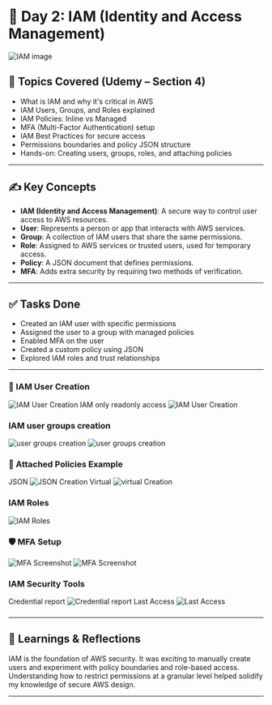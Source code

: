 # 📅 Day 2: IAM (Identity and Access Management)

![IAM image](https://github.com/Prudhvi5442/Daily-AWS-Challenges/blob/9b59934ae77440e37d6b472b158ec03fbb79a433/day-02-IAM/images/AWS-IAM-image.jpg)

## 📘 Topics Covered (Udemy – Section 4)

- What is IAM and why it's critical in AWS
- IAM Users, Groups, and Roles explained
- IAM Policies: Inline vs Managed
- MFA (Multi-Factor Authentication) setup
- IAM Best Practices for secure access
- Permissions boundaries and policy JSON structure
- Hands-on: Creating users, groups, roles, and attaching policies

---

## ✍️ Key Concepts

- **IAM (Identity and Access Management)**: A secure way to control user access to AWS resources.
- **User**: Represents a person or app that interacts with AWS services.
- **Group**: A collection of IAM users that share the same permissions.
- **Role**: Assigned to AWS services or trusted users, used for temporary access.
- **Policy**: A JSON document that defines permissions.
- **MFA**: Adds extra security by requiring two methods of verification.

---

## ✅ Tasks Done

- Created an IAM user with specific permissions
- Assigned the user to a group with managed policies
- Enabled MFA on the user
- Created a custom policy using JSON
- Explored IAM roles and trust relationships

---

### 🎯 IAM User Creation  
![IAM User Creation](https://github.com/Prudhvi5442/Daily-AWS-Challenges/blob/6736301ff6b6165bf39ad71f478b7acb4a454e76/day-02-IAM/images/IAM%201.png)
IAM only readonly access
![IAM User Creation](https://github.com/Prudhvi5442/Daily-AWS-Challenges/blob/6736301ff6b6165bf39ad71f478b7acb4a454e76/day-02-IAM/images/IAM2.png)

### IAM  user groups creation
![user groups creation](https://github.com/Prudhvi5442/Daily-AWS-Challenges/blob/6736301ff6b6165bf39ad71f478b7acb4a454e76/day-02-IAM/images/group.png)
![user groups creation](https://github.com/Prudhvi5442/Daily-AWS-Challenges/blob/6736301ff6b6165bf39ad71f478b7acb4a454e76/day-02-IAM/images/group2.png)

### 🔐 Attached Policies Example  
JSON
![JSON Creation](https://github.com/Prudhvi5442/Daily-AWS-Challenges/blob/6736301ff6b6165bf39ad71f478b7acb4a454e76/day-02-IAM/images/policy-JSON.png)
Virtual
![virtual Creation](https://github.com/Prudhvi5442/Daily-AWS-Challenges/blob/6736301ff6b6165bf39ad71f478b7acb4a454e76/day-02-IAM/images/policy-vitual.png)

### IAM  Roles
![IAM  Roles](https://github.com/Prudhvi5442/Daily-AWS-Challenges/blob/6736301ff6b6165bf39ad71f478b7acb4a454e76/day-02-IAM/images/roles.png)

### 🛡️ MFA Setup  
![MFA Screenshot](https://github.com/Prudhvi5442/Daily-AWS-Challenges/blob/6736301ff6b6165bf39ad71f478b7acb4a454e76/day-02-IAM/images/MFA-1.png)
![MFA Screenshot](https://github.com/Prudhvi5442/Daily-AWS-Challenges/blob/6736301ff6b6165bf39ad71f478b7acb4a454e76/day-02-IAM/images/MFA-2.png)

### IAM Security Tools
Credential report
![Credential report](https://github.com/Prudhvi5442/Daily-AWS-Challenges/blob/6736301ff6b6165bf39ad71f478b7acb4a454e76/day-02-IAM/images/security-tool-1.png)
Last Access
![Last Access](https://github.com/Prudhvi5442/Daily-AWS-Challenges/blob/6736301ff6b6165bf39ad71f478b7acb4a454e76/day-02-IAM/images/tool2.png)

###  



---

## 🧠 Learnings & Reflections

IAM is the foundation of AWS security. It was exciting to manually create users and experiment with policy boundaries and role-based access. Understanding how to restrict permissions at a granular level helped solidify my knowledge of secure AWS design.

---

